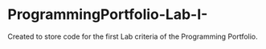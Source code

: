 # ProgrammingPortfolio-Lab-I-
Created to store code for the first Lab criteria of the Programming Portfolio.
